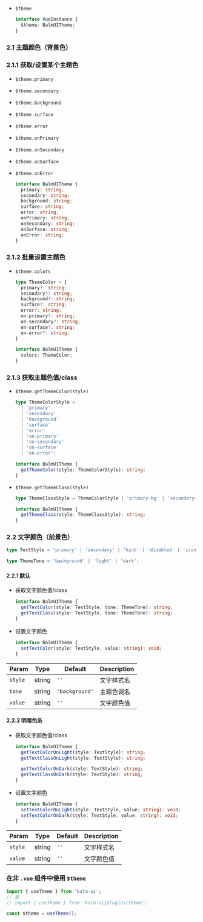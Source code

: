 - `$theme`

  ```ts
  interface VueInstance {
    $theme: BalmUITheme;
  }
  ```

### 2.1 主题颜色（背景色）

### 2.1.1 获取/设置某个主题色

- `$theme.primary`
- `$theme.secondary`
- `$theme.background`
- `$theme.surface`
- `$theme.error`
- `$theme.onPrimary`
- `$theme.onSecondary`
- `$theme.onSurface`
- `$theme.onError`

  ```ts
  interface BalmUITheme {
    primary: string;
    secondary: string;
    background: string;
    surface: string;
    error: string;
    onPrimary: string;
    onSecondary: string;
    onSurface: string;
    onError: string;
  }
  ```

### 2.1.2 批量设置主题色

- `$theme.colors`

  ```ts
  type ThemeColor = {
    primary?: string;
    secondary?: string;
    background?: string;
    surface?: string;
    error?: string;
    on-primary?: string;
    on-secondary?: string;
    on-surface?: string;
    on-error?: string;
  }

  interface BalmUITheme {
    colors: ThemeColor;
  }
  ```

### 2.1.3 获取主题色值/class

- `$theme.getThemeColor(style)`

  ```ts
  type ThemeColorStyle =
    | 'primary'
    | 'secondary'
    | 'background'
    | 'surface'
    | 'error'
    | 'on-primary'
    | 'on-secondary'
    | 'on-surface'
    | 'on-error';

  interface BalmUITheme {
    getThemeColor(style: ThemeColorStyle): string;
  }
  ```

- `$theme.getThemeClass(style)`

  ```ts
  type ThemeClassStyle = ThemeColorStyle | 'primary-bg' | 'secondary-bg';

  interface BalmUITheme {
    getThemeClass(style: ThemeClassStyle): string;
  }
  ```

### 2.2 文字颜色（前景色）

```ts
type TextStyle = 'primary' | 'secondary' | 'hint' | 'disabled' | 'icon';

type ThemeTone = 'background' | 'light' | 'dark';
```

#### 2.2.1 默认

- 获取文字颜色值/class

  ```ts
  interface BalmUITheme {
    getTextColor(style: TextStyle, tone: ThemeTone): string;
    getTextClass(style: TextStyle, tone: ThemeTone): string;
  }
  ```

- 设置文字颜色

  ```ts
  interface BalmUITheme {
    setTextColor(style: TextStyle, value: string): void;
  }
  ```

| Param   | Type   | Default        | Description |
| ------- | ------ | -------------- | ----------- |
| `style` | string | `''`           | 文字样式名  |
| `tone`  | string | `'background'` | 主题色调名  |
| `value` | string | `''`           | 文字颜色值  |

#### 2.2.2 明暗色系

- 获取文字颜色值/class

  ```ts
  interface BalmUITheme {
    getTextColorOnLight(style: TextStyle): string;
    getTextClassOnLight(style: TextStyle): string;

    getTextColorOnDark(style: TextStyle): string;
    getTextClassOnDark(style: TextStyle): string;
  }
  ```

- 设置文字颜色

  ```ts
  interface BalmUITheme {
    setTextColorOnLight(style: TextStyle, value: string): void;
    setTextColorOnDark(style: TextStyle, value: string): void;
  }
  ```

| Param   | Type   | Default | Description |
| ------- | ------ | ------- | ----------- |
| `style` | string | `''`    | 文字样式名  |
| `value` | string | `''`    | 文字颜色值  |

### 在非 `.vue` 组件中使用 `$theme`

```js
import { useTheme } from 'balm-ui';
// 或
// import { useTheme } from 'balm-ui/plugins/theme';

const $theme = useTheme();
```
